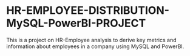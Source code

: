 # HR-EMPLOYEE-DISTRIBUTION-MySQL-PowerBI-PROJECT
This is a project on HR-Employee analysis to derive key metrics and information about employees in a company using MySQL and PowerBI. 
